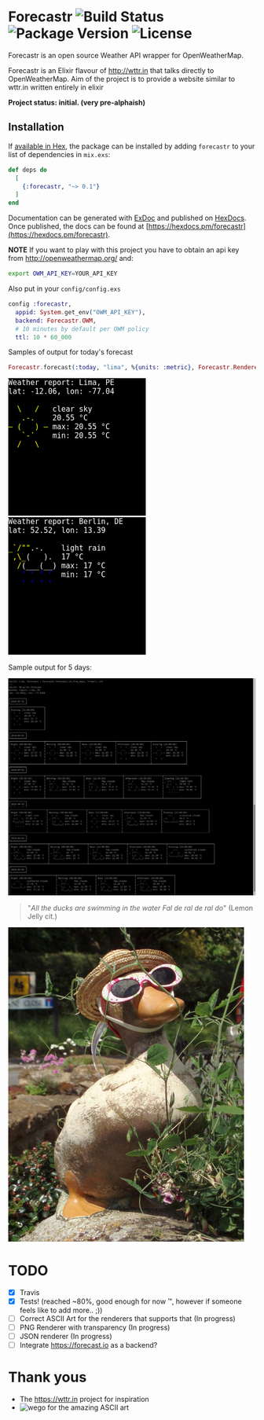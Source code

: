 # Forecastr ![Build Status](https://secure.travis-ci.org/kpanic/forecastr.png?branch=master "Build Status") ![Package Version](https://img.shields.io/hexpm/v/forecastr.svg "Package Version") ![License](https://img.shields.io/hexpm/l/forecastr.svg "License")


Forecastr is an open source Weather API wrapper for OpenWeatherMap.

Forecastr is an Elixir flavour of http://wttr.in that talks directly to OpenWeatherMap.
Aim of the project is to provide a website similar to wttr.in written entirely in elixir

**Project status: initial. (very pre-alphaish)**

## Installation

If [available in Hex](https://hex.pm/docs/publish), the package can be installed
by adding `forecastr` to your list of dependencies in `mix.exs`:

```elixir
def deps do
  [
    {:forecastr, "~> 0.1"}
  ]
end
```

Documentation can be generated with [ExDoc](https://github.com/elixir-lang/ex_doc)
and published on [HexDocs](https://hexdocs.pm). Once published, the docs can
be found at [https://hexdocs.pm/forecastr](https://hexdocs.pm/forecastr).


**NOTE**
If you want to play with this project you have to obtain an api key from http://openweathermap.org/
and:

```bash
export OWM_API_KEY=YOUR_API_KEY
```

Also put in your `config/config.exs`

```elixir
config :forecastr,
  appid: System.get_env("OWM_API_KEY"),
  backend: Forecastr.OWM,
  # 10 minutes by default per OWM policy
  ttl: 10 * 60_000
```

Samples of output for today's forecast

```elixir
Forecastr.forecast(:today, "lima", %{units: :metric}, Forecastr.Renderer.PNG)
```

![today](today.png)
![berlin](berlin.png)

Sample output for 5 days:


![in 5 days](in_five_days.png)

> "*All the ducks are swimming in the water
> Fal de ral de ral do*" (Lemon Jelly cit.)

![duck with sunglasses](duck_with_sunglasses.jpg)

# TODO
- [X] Travis
- [X] Tests! (reached ~80%, good enough for now ™, however if someone feels like to add more.. ;))
- [ ] Correct ASCII Art for the renderers that supports that (In progress)
- [ ] PNG Renderer with transparency (In progress)
- [ ] JSON renderer (In progress)
- [ ] Integrate https://forecast.io as a backend?

# Thank yous

* The https://wttr.in project for inspiration
* ![wego](https://github.com/schachmat/wego) for the amazing ASCII art
